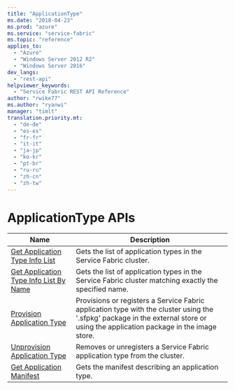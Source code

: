 ```yaml
---
title: "ApplicationType"
ms.date: "2018-04-23"
ms.prod: "azure"
ms.service: "service-fabric"
ms.topic: "reference"
applies_to: 
  - "Azure"
  - "Windows Server 2012 R2"
  - "Windows Server 2016"
dev_langs: 
  - "rest-api"
helpviewer_keywords: 
  - "Service Fabric REST API Reference"
author: "rwike77"
ms.author: "ryanwi"
manager: "timlt"
translation.priority.mt: 
  - "de-de"
  - "es-es"
  - "fr-fr"
  - "it-it"
  - "ja-jp"
  - "ko-kr"
  - "pt-br"
  - "ru-ru"
  - "zh-cn"
  - "zh-tw"
---
```

# ApplicationType APIs

| Name | Description |
| --- | --- |
| [Get Application Type Info List](sfclient-api-getapplicationtypeinfolist.md) | Gets the list of application types in the Service Fabric cluster.<br/> |
| [Get Application Type Info List By Name](sfclient-api-getapplicationtypeinfolistbyname.md) | Gets the list of application types in the Service Fabric cluster matching exactly the specified name.<br/> |
| [Provision Application Type](sfclient-api-provisionapplicationtype.md) | Provisions or registers a Service Fabric application type with the cluster using the '.sfpkg' package in the external store or using the application package in the image store.<br/> |
| [Unprovision Application Type](sfclient-api-unprovisionapplicationtype.md) | Removes or unregisters a Service Fabric application type from the cluster.<br/> |
| [Get Application Manifest](sfclient-api-getapplicationmanifest.md) | Gets the manifest describing an application type.<br/> |

